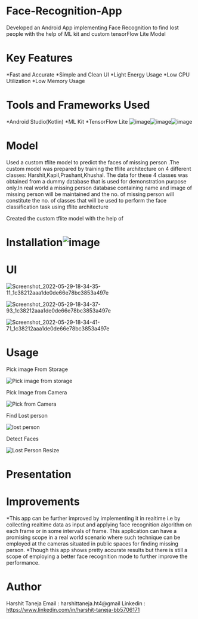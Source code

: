 # Face-Recognition-App
Developed an Android App implementing Face Recognition to find lost people with the help of ML kit and custom tensorFlow Lite Model 

# Key Features 
*Fast and Accurate 
*Simple and Clean UI
*Light Energy Usage
*Low CPU Utilization
*Low Memory Usage

# Tools and Frameworks Used
*Android Studio(Kotlin)
*ML Kit
*TensorFlow Lite
![image](https://user-images.githubusercontent.com/76600106/170875724-71b89a98-e552-4b44-b42b-ee1792651c0a.jpeg)![image](https://user-images.githubusercontent.com/76600106/170875741-5a25c6a1-d929-40dd-9010-12f9aff73a15.gif)![image](https://user-images.githubusercontent.com/76600106/170875800-eb08e479-95b0-411f-ba3f-8eaaa9c7b599.jpeg)



# Model
Used a custom tflite model to predict the faces of missing person .The custom model was prepared by training the tflite architecture on 4 different classes: Harshit,Kapil,Prashant,Khushal. The data for these 4 classes was obtained from a dummy database that is used for demonstration purpose only.In real world a missing person database containing name and image of missing person will be maintained and the no. of missing person will constitute the no. of classes that will be used to perform the face classification task using tflite architecture

Created the custom tflite model with the help of 


# Installation![image](https://user-images.githubusercontent.com/76600106/170875745-ba1b592a-c26d-408c-af5d-44aaf09b2dea.gif)



# UI
![Screenshot_2022-05-29-18-34-35-11_1c38212aaa1de0de66e78bc3853a497e](https://user-images.githubusercontent.com/76600106/170872733-3b73de1d-8315-4b01-892b-d0cd437c51c6.jpeg)


![Screenshot_2022-05-29-18-34-37-93_1c38212aaa1de0de66e78bc3853a497e](https://user-images.githubusercontent.com/76600106/170872742-2b75b4e4-698b-4f35-a1f0-621b9ddea5d7.jpeg)


![Screenshot_2022-05-29-18-34-41-71_1c38212aaa1de0de66e78bc3853a497e](https://user-images.githubusercontent.com/76600106/170872752-cf2ff99d-4b44-4843-9cf9-8cc136018c21.jpeg)



# Usage
Pick image From Storage

![Pick image from storage](https://user-images.githubusercontent.com/76600106/170874844-5d07064b-e5a4-4b45-897f-ccea05dce586.gif)



Pick Image from Camera

![Pick from Camera ](https://user-images.githubusercontent.com/76600106/170875331-2d7e0a50-f206-4362-97bc-9a8c942f0f32.gif)



Find Lost person

![lost person](https://user-images.githubusercontent.com/76600106/170874693-b617e446-4a25-4b11-a27c-02b153838250.gif)



Detect Faces

![Lost Person Resize](https://user-images.githubusercontent.com/76600106/170874767-b95558aa-4330-4712-9f10-818e9cfe250f.gif)







# Presentation


# Improvements
*This app can be further improved by implementing it in realtime i.e by collecting realtime data as input and applying face recognition algorithm on each frame or in some intervals of frame. This application can have a promising scope in a real world scenario where such technique can be employed at the cameras situated in public spaces for finding missing person.
*Though this app shows pretty accurate results but there is still a scope of employing a better face recognition mode to further improve the performance.

# Author
Harshit Taneja
Email : harshittaneja.ht4@gmail
Linkedin : https://www.linkedin.com/in/harshit-taneja-bb5706171




